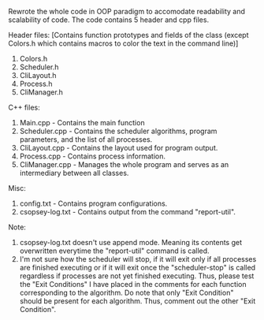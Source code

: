 Rewrote the whole code in OOP paradigm to accomodate readability and scalability of code. The code contains 5 header and cpp files.

Header files: [Contains function prototypes and fields of the class (except Colors.h which contains macros to color the text in the command line)]
1) Colors.h
2) Scheduler.h
3) CliLayout.h
4) Process.h
5) CliManager.h

C++ files:
1) Main.cpp - Contains the main function
2) Scheduler.cpp - Contains the scheduler algorithms, program parameters, and the list of all processes.
3) CliLayout.cpp - Contains the layout used for program output.
4) Process.cpp - Contains process information.
5) CliManager.cpp - Manages the whole program and serves as an intermediary between all classes.

Misc:
1) config.txt - Contains program configurations.
2) csopsey-log.txt - Contains output from the command "report-util".

Note:
1) csopsey-log.txt doesn't use append mode. Meaning its contents get overwritten everytime the "report-util" command is called.
2) I'm not sure how the scheduler will stop, if it will exit only if all processes are finished executing or if it will exit once the "scheduler-stop" is called regardless if processes are not yet finished executing. Thus, please test the "Exit Conditions" I have placed in the comments for each function corresponding to the algorithm. Do note that only "Exit Condition" should be present for each algorithm. Thus, comment out the other "Exit Condition". 
